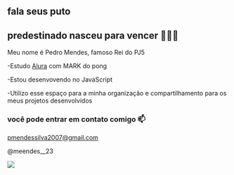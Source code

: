 ## fala seus puto
## predestinado nasceu para vencer 🤙🇦🇫

Meu nome é Pedro Mendes, famoso Rei do PJ5

-Estudo [Alura](https://www.alura.com.br) com MARK do pong

-Estou desenvovendo no JavaScript

-Utilizo esse espaço para a minha organização e compartilhamento para os meus projetos desenvolvidos

### você pode entrar em contato comigo 📫

pmendessilva2007@gmail.com

@meendes__23

![](https://media1.tenor.com/m/x3aDejIQd0sAAAAC/lula.gif)
